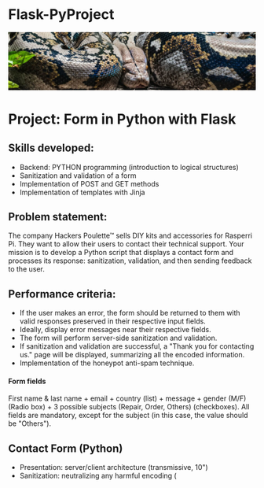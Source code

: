 # Flask-PyProject
![alt text](/img/banner.png)
# Project: Form in Python with Flask

## Skills developed:
* Backend: PYTHON programming (introduction to logical structures)
* Sanitization and validation of a form
* Implementation of POST and GET methods
* Implementation of templates with Jinja

## Problem statement:
The company Hackers Poulette™ sells DIY kits and accessories for Rasperri Pi. They want to allow their users to contact their technical support. Your mission is to develop a Python script that displays a contact form and processes its response: sanitization, validation, and then sending feedback to the user.

## Performance criteria:
* If the user makes an error, the form should be returned to them with valid responses preserved in their respective input fields.
* Ideally, display error messages near their respective fields.
* The form will perform server-side sanitization and validation.
* If sanitization and validation are successful, a "Thank you for contacting us." page will be displayed, summarizing all the encoded information.
* Implementation of the honeypot anti-spam technique.

#### Form fields
First name & last name + email + country (list) + message + gender (M/F) (Radio box) + 3 possible subjects (Repair, Order, Others) (checkboxes). All fields are mandatory, except for the subject (in this case, the value should be "Others").

## Contact Form (Python)
* Presentation: server/client architecture (transmissive, 10")
* Sanitization: neutralizing any harmful encoding (<script>)
* Validation: mandatory fields + valid email
* Sending + Feedback
* NO NEED FOR JAVASCRIPT OR CSS

#### At the end of this project, you should be able to:
- Explain the difference between a POST request and a GET request.
- Protect yourself against XSS vulnerabilities.
- Protect yourself against SSTI attacks.
- Use a micro framework.
- Perform a deployment.

-----------------------------------------------------------------

## **1.** Flask Web Framework

### What is Flask?

**Flask** is a lightweight, micro web framework for Python, designed to be easy to use and to help developers get started quickly with web development. 
It’s known for its simplicity and flexibility, allowing developers to choose the tools and libraries they want to use.

### Key Features of Flask

1. **Minimalistic**: Flask provides the basic tools to get a web server up and running with minimal setup, but it doesn't include any default database, form handling, or other components that you might find in more extensive frameworks like Django. This gives developers the freedom to add only what they need.

2. **Modular and Extensible**: Flask is designed to be extended. It supports extensions that add application features as if they were implemented in Flask itself. There are extensions for database integration, form validation, upload handling, and more.

3. **Built-in Development Server and Debugger**: Flask includes a built-in development server and a debugger, which makes the development process easier and more efficient.

4. **RESTful Request Dispatching**: Flask makes it easy to build RESTful APIs by providing tools to handle HTTP requests and route URLs to specific pieces of code.

5. **Jinja2 Templating**: Flask uses Jinja2 as its templating engine, allowing you to separate your HTML from your Python code.

### How Flask Works

Here’s a simple example of a Flask application in `app.py`:

```python
from flask import Flask, request, render_template, redirect, url_for

app = Flask(__name__)

# Route for handling the home page
@app.route('/')
def home():
    return "Hello, Flask!"

# Route for handling a form submission
@app.route('/submit', methods=['POST'])
def submit_form():
    first_name = request.form['first_name']
    last_name = request.form['last_name']
    email = request.form['email']
    # Process the form data here
    return f"Form submitted by {first_name} {last_name} with email {email}"

if __name__ == '__main__':
    app.run(debug=True)
```

### How to run a Flask Application

1. Ensure you have Python installed.
2. Install Flask using pip:

```bash
pip install Flask
```

3. Save the above code in a file named `app.py`.
4. Run the application:

```bash
python app.py
```

5. Open a web browser and navigate to http://127.0.0.1:5000/ to see the output or if you are using Visual Code just click on the link displayed in the terminal.

![alt text](/img/flask-terminal.png)

### Flask and Web Security
Regarding security, Flask allows you to implement various measures to protect against web vulnerabilities like XSS and SSTI. 

For example, you can use the following strategies in your Flask backend:

1. Sanitize Inputs: Always sanitize and validate user inputs.
2. Escape Outputs: Use Flask’s built-in Jinja2 templating to automatically escape user inputs before rendering them in HTML.
3. CSRF Protection: Use Flask extensions like Flask-WTF to protect forms from Cross-Site Request Forgery (CSRF) attacks.
4. Content Security Policy: Set appropriate security headers, such as Content Security Policy (CSP), to mitigate risks.

## **2.** Project

For this project I installed Flask via my terminal and I ran it via Visual code.
First I prepared my tree structure for my files.

I linked a folder to Visual code with flask and created my files: contact.html, thank_you.html.  I also have my app.py ready to be coded.

![alt text](/img/arbo-flask.png)

Here are the links for each scripts I used for this project.

1. [app.py](https://github.com/Cosimo-CS/Flask-PyProject/blob/main/app.py)
2. [contact.html](https://github.com/Cosimo-CS/Flask-PyProject/blob/main/contact.html)
3. [thank_you.html](https://github.com/Cosimo-CS/Flask-PyProject/blob/main/thank_you.html)

Here below you can see the results:

![alt text](/img/contact-html.png)
![alt text](/img/thanks-html.png)

As you can see in the terminal below, each actions that I'm doing in the web page are tracked.

![alt text](/img/terminal.png)


## **3.** Miscellaneous

### **1.** Explain the difference between a POST request and a GET request.

- POST request: The request data is sent in the body of the HTTP request. Used to send sensitive data such as passwords, credit card information, etc. Often used for actions that modify the state of the server, such as sending forms.

- GET request: The request data is sent in the URL as request parameters. Used to retrieve resources from the server. The data is visible in the URL, making it less secure for sensitive information. Used for non-destructive requests such as reading data.

### **2.** Protect yourself against XSS vulnerabilities.

**What is an XSS attack ?**

Cross-Site Scripting (XSS) is a type of security vulnerability that allows attackers to inject malicious scripts into web pages viewed by other users. These scripts can steal data, hijack user sessions, or perform actions on behalf of the user.

**How Does XSS Work?**

1. **Injection**: An attacker injects a malicious script into a web application. This can happen through user input fields, URLs, or other methods.
2. **Execution**: When another user visits the affected page, the malicious script is executed by their browser.
3. **Impact**: The script can steal sensitive information (like cookies), redirect users to malicious sites, or perform actions without the user's consent.

**Types of XSS**

- Stored XSS
The malicious script is stored on the server (e.g., in a database) and served to users whenever they access the affected page.
**Example**: An attacker posts a comment containing a script on a forum. Every time users view the comment, the script runs.

- Reflected XSS
The malicious script is reflected off the web server, usually via a URL parameter or form input, and executed immediately.
**Example**: An attacker sends a victim a link with a malicious script in the URL. When the victim clicks the link, the script runs.

- DOM-based XSS
The vulnerability is in the client-side code (JavaScript) that modifies the DOM. The attack happens entirely on the client-side.
**Example**: A script reads data from the URL and dynamically updates the page without proper sanitization.

**Example of a vulnerable code**
```html
<form action="/search" method="get">
  <input type="text" name="query">
  <input type="submit" value="Search">
</form>
```

**Protection against XSS attacks :**

Use of security libraries: Use dedicated security libraries that provide additional functionality to prevent XSS attacks, such as bleach or html_sanitizer.

**I choosed to use html_sanitizer and Jinja2 because:**

`html_sanitizer` is a Python library used to clean and sanitize HTML content. It is designed to remove potentially dangerous or unwanted elements and attributes from HTML code, which can help prevent Cross-Site Scripting (XSS) attacks and ensure that the HTML content is safe to display.

**Why Use HTML Sanitizer?**

1. **Security**: Sanitizing HTML input prevents malicious users from injecting harmful scripts or code into your web application, which can be used to steal data, deface websites, or perform other malicious activities.
2. **Consistency**: It helps maintain consistent and clean HTML content by removing unwanted tags and attributes.
3. **Compliance**: Ensures that user-generated content adheres to your HTML standards and policies.

**How Does It Work?**

`html_sanitizer` works by parsing the HTML content and removing or escaping any elements or attributes that are not in the allowed list. This includes:
- Removing scripts, iframes, and other potentially harmful tags.
- Removing or sanitizing attributes that could be used for malicious purposes, like `onload`, `onclick`, etc.
- Ensuring that the content adheres to a specified whitelist of allowed tags and attributes.


`Jinja2` is a modern and designer-friendly templating engine for Python web frameworks. It allows you to create dynamic HTML pages by embedding Python-like expressions in your HTML.

**Key Features**

- **Template Inheritance**: Allows you to reuse common layout structures.
- **Variables**: Dynamically insert values into your HTML.
- **Control Structures**: Use loops and conditionals to control the rendering of your HTML.
- **Filters**: Modify the display of variables.

**How Jinja2 Works**

- A template is an HTML file with placeholders for dynamic content. These placeholders are called variables and control structures.
- Rendering is the process of combining a template with data to produce a final HTML document.

Here below you can find an example of how to use it in an html code.

![alt text](/img/ex-jinja2.png)

### **3.** Protect yourself against SSTI attacks.

**What is SSTI?**

Server-Side Template Injection (SSTI) is a type of security vulnerability that occurs when an attacker can inject malicious code into a template, which is then executed on the server. This happens due to improper handling of user input in templating engines.

**How Does SSTI works?**

1. **Templating Engines**: Web applications use templating engines (like Jinja2, Twig, or EJS) to dynamically generate HTML pages.
2. **User Input**: If user input is directly included in templates without proper sanitization or validation, it can lead to SSTI.
3. **Execution**: Malicious code injected into the template is executed on the server, potentially giving attackers access to sensitive data, server control, or other resources.

**Example of a vulnerable Code**

```python
from flask import Flask, request, render_template_string

app = Flask(__name__)

@app.route('/greet')
def greet():
    name = request.args.get('name')
    template = f"Hello, {name}!"
    return render_template_string(template)
```

**Why is it vulnerable ?**

In this code:

- User Input: The user's input is retrieved from the query parameter name using request.args.get('name').
- Template Injection: The user input is directly embedded into a template string template = f"Hello, {name}!".
- Rendering: The render_template_string function is used to render the template, which processes the embedded user input as part of the template.

This allows an attacker to inject malicious template code via the name parameter, which can then be executed on the server.

**Consequences of SSTI attacks**

- Data Theft: Access sensitive information like database credentials, environment variables, or files on the server.
- Remote Code Execution: Run arbitrary code on the server, potentially taking full control of the server.
- Defacement: Modify the content of the website to mislead or deface the application.

**How to prevent and fix it?**

- Input Validation: Ensure that user input is properly validated and sanitized before including it in templates.
- Use Safe Functions: Use templating engine functions that are designed to handle user input safely.
- Template Escaping: Escape special characters in templates to prevent code execution.

To prevent SSTI, sanitize the user input to ensure it does not contain any executable code.

```python
from flask import Flask, request, render_template_string
from html import escape

app = Flask(__name__)

@app.route('/greet')
def greet():
    name = escape(request.args.get('name', ''))
    template = f"Hello, {name}!"
    return render_template_string(template)

```

In the code above:

- The escape function from the html module is used to sanitize the user input by escaping any special characters.
- This prevents any user input from being executed as code within the template.

By escaping the user input, you ensure that the input is treated as plain text and not executable code, thus mitigating the risk of SSTI.
